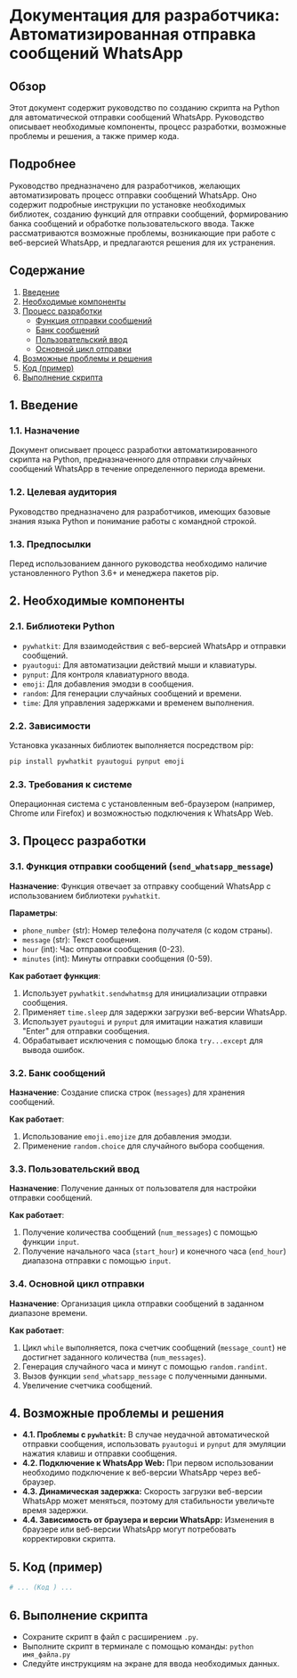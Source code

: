# Документация для разработчика: Автоматизированная отправка сообщений WhatsApp

## Обзор

Этот документ содержит руководство по созданию скрипта на Python для автоматической отправки сообщений WhatsApp. Руководство описывает необходимые компоненты, процесс разработки, возможные проблемы и решения, а также пример кода.

## Подробнее

Руководство предназначено для разработчиков, желающих автоматизировать процесс отправки сообщений WhatsApp. Оно содержит подробные инструкции по установке необходимых библиотек, созданию функций для отправки сообщений, формированию банка сообщений и обработке пользовательского ввода. Также рассматриваются возможные проблемы, возникающие при работе с веб-версией WhatsApp, и предлагаются решения для их устранения.

## Содержание

1.  [Введение](#введение)
2.  [Необходимые компоненты](#необходимые-компоненты)
3.  [Процесс разработки](#процесс-разработки)
    *   [Функция отправки сообщений](#функция-отправки-сообщений-send_whatsapp_message)
    *   [Банк сообщений](#банк-сообщений)
    *   [Пользовательский ввод](#пользовательский-ввод)
    *   [Основной цикл отправки](#основной-цикл-отправки)
4.  [Возможные проблемы и решения](#возможные-проблемы-и-решения)
5.  [Код (пример)](#код-пример)
6.  [Выполнение скрипта](#выполнение-скрипта)

## 1. Введение

### 1.1. Назначение

Документ описывает процесс разработки автоматизированного скрипта на Python, предназначенного для отправки случайных сообщений WhatsApp в течение определенного периода времени.

### 1.2. Целевая аудитория

Руководство предназначено для разработчиков, имеющих базовые знания языка Python и понимание работы с командной строкой.

### 1.3. Предпосылки

Перед использованием данного руководства необходимо наличие установленного Python 3.6+ и менеджера пакетов pip.

## 2. Необходимые компоненты

### 2.1. Библиотеки Python

*   `pywhatkit`: Для взаимодействия с веб-версией WhatsApp и отправки сообщений.
*   `pyautogui`: Для автоматизации действий мыши и клавиатуры.
*   `pynput`: Для контроля клавиатурного ввода.
*   `emoji`: Для добавления эмодзи в сообщения.
*   `random`: Для генерации случайных сообщений и времени.
*   `time`: Для управления задержками и временем выполнения.

### 2.2. Зависимости

Установка указанных библиотек выполняется посредством pip:

```bash
pip install pywhatkit pyautogui pynput emoji
```

### 2.3. Требования к системе

Операционная система с установленным веб-браузером (например, Chrome или Firefox) и возможностью подключения к WhatsApp Web.

## 3. Процесс разработки

### 3.1. Функция отправки сообщений (`send_whatsapp_message`)

**Назначение**: Функция отвечает за отправку сообщений WhatsApp с использованием библиотеки `pywhatkit`.

**Параметры**:

*   `phone_number` (str): Номер телефона получателя (с кодом страны).
*   `message` (str): Текст сообщения.
*   `hour` (int): Час отправки сообщения (0-23).
*   `minutes` (int): Минуты отправки сообщения (0-59).

**Как работает функция**:

1.  Использует `pywhatkit.sendwhatmsg` для инициализации отправки сообщения.
2.  Применяет `time.sleep` для задержки загрузки веб-версии WhatsApp.
3.  Использует `pyautogui` и `pynput` для имитации нажатия клавиши "Enter" для отправки сообщения.
4.  Обрабатывает исключения с помощью блока `try...except` для вывода ошибок.

### 3.2. Банк сообщений

**Назначение**: Создание списка строк (`messages`) для хранения сообщений.

**Как работает**:

1.  Использование `emoji.emojize` для добавления эмодзи.
2.  Применение `random.choice` для случайного выбора сообщения.

### 3.3. Пользовательский ввод

**Назначение**: Получение данных от пользователя для настройки отправки сообщений.

**Как работает**:

1.  Получение количества сообщений (`num_messages`) с помощью функции `input`.
2.  Получение начального часа (`start_hour`) и конечного часа (`end_hour`) диапазона отправки с помощью `input`.

### 3.4. Основной цикл отправки

**Назначение**: Организация цикла отправки сообщений в заданном диапазоне времени.

**Как работает**:

1.  Цикл `while` выполняется, пока счетчик сообщений (`message_count`) не достигнет заданного количества (`num_messages`).
2.  Генерация случайного часа и минут с помощью `random.randint`.
3.  Вызов функции `send_whatsapp_message` с полученными данными.
4.  Увеличение счетчика сообщений.

## 4. Возможные проблемы и решения

*   **4.1. Проблемы с `pywhatkit`:** В случае неудачной автоматической отправки сообщения, использовать `pyautogui` и `pynput` для эмуляции нажатия клавиш и отправки сообщения.
*   **4.2. Подключение к WhatsApp Web:** При первом использовании необходимо подключение к веб-версии WhatsApp через веб-браузер.
*   **4.3. Динамическая задержка:** Скорость загрузки веб-версии WhatsApp может меняться, поэтому для стабильности увеличьте время задержки.
*   **4.4. Зависимость от браузера и версии WhatsApp:** Изменения в браузере или веб-версии WhatsApp могут потребовать корректировки скрипта.

## 5. Код (пример)

```python
# ... (Код ) ...
```

## 6. Выполнение скрипта

*   Сохраните скрипт в файл с расширением `.py`.
*   Выполните скрипт в терминале с помощью команды: `python имя_файла.py`
*   Следуйте инструкциям на экране для ввода необходимых данных.